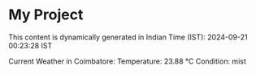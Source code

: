 # My Project

This content is dynamically generated in Indian Time (IST): 2024-09-21 00:23:28 IST


Current Weather in Coimbatore:
Temperature: 23.88 °C
Condition: mist
